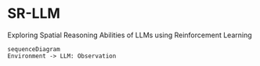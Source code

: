 # SR-LLM
Exploring Spatial Reasoning Abilities of LLMs using Reinforcement Learning

```mermaid
sequenceDiagram
Environment -> LLM: Observation

```
